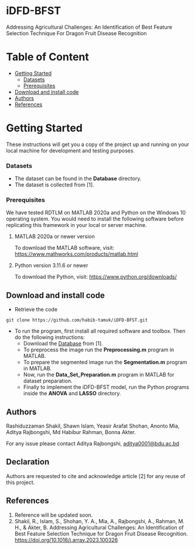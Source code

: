 # iDFD-BFST
Addressing Agricultural Challenges: An Identification of Best Feature Selection Technique For Dragon Fruit Disease Recognition

# Table of Content
*	[Getting Started](#getting-started)
    *	[Datasets](#datasets)
    *	[Prerequisites](#prerequisites)
*	[Download and install code](#download-and-install-code)
*	[Authors](#authors)
*	[References](#references)

# Getting Started

These instructions will get you a copy of the project up and running on your local machine for development and testing purposes. 

### Datasets
+ The dataset can be found in the **Database** directory.
+ The dataset is collected from [1].

### Prerequisites

We have tested RDTLM on MATLAB 2020a and Python on the Windows 10 operating system. You would need to install the following software before replicating this framework in your local or server machine. 

1. MATLAB 2020a or newer version

    To download the MATLAB software, visit: https://www.mathworks.com/products/matlab.html
   
2. Python version 3.11.6 or newer
   
    To download the Python, visit: https://www.python.org/downloads/ 
    

## Download and install code

- Retrieve the code

```
git clone https://github.com/habib-tamuk/iDFD-BFST.git

```

- To run the program, first install all required software and toolbox. Then do the following instructions:
    - Download the [Database](#datasets) from [1].
    - To preprocess the image run the **Preprocessing.m** program in MATLAB.
    - To prepare the segmented image run the **Segmentation.m** program in MATLAB.
    - Now, run the **Data_Set_Preparation.m** program in MATLAB for dataset preparation.
    - Finally to implement the iDFD-BFST model, run the Python programs inside the **ANOVA** and **LASSO** directory.

## Authors

Rashiduzzaman Shakil, Shawn Islam, Yeasir Arafat Shohan, Anonto Mia, Aditya Rajbongshi, Md Habibur Rahman, Bonna Akter.

For any issue please contact Aditya Rajbongshi, aditya0001@bdu.ac.bd 

## Declaration
Authors are requested to cite and acknowledge article [2] for any reuse of this project. 

## References

1. Reference will be updated soon.
2. Shakil, R., Islam, S., Shohan, Y. A., Mia, A., Rajbongshi, A., Rahman, M. H., & Akter, B. Addressing Agricultural Challenges: An Identification of Best Feature Selection Technique for Dragon Fruit Disease Recognition. https://doi.org/10.1016/j.array.2023.100326
